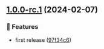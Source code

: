 ## [1.0.0-rc.1](https://github.com/ethiack/jenkins-shared-library/compare/...1.0.0-rc.1) (2024-02-07)


### 🚀 Features

* first release ([97f34c6](https://github.com/ethiack/jenkins-shared-library/commit/97f34c6b3fb51afbd8feaecff03168fa374aa285))
